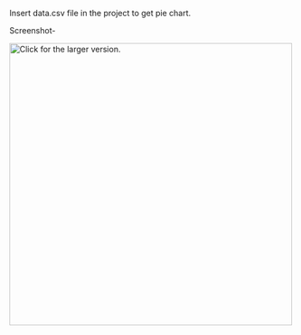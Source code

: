 Insert data.csv file in the project to get pie chart.

Screenshot-

<a href="https://drive.google.com/uc?export=view&id=19nXI3BpP4P4gYSzSOclZXURF2gwQA7LM"><img src="https://drive.google.com/uc?export=view&id=19nXI3BpP4P4gYSzSOclZXURF2gwQA7LM" style="width: 500px; max-width: 100%; height: auto" title="Click for the larger version." /></a>
